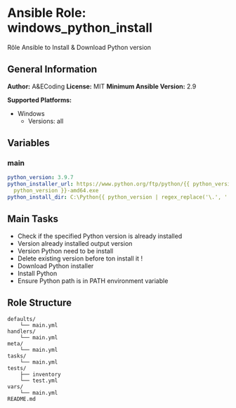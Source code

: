 # Ansible Role: windows_python_install

Rôle Ansible to Install & Download Python version 

## General Information

**Author:** A&ECoding
**License:** MIT
**Minimum Ansible Version:** 2.9

**Supported Platforms:**
- Windows
  - Versions: all

## Variables

### main

```yaml
python_version: 3.9.7
python_installer_url: https://www.python.org/ftp/python/{{ python_version }}/python-{{
  python_version }}-amd64.exe
python_install_dir: C:\Python{{ python_version | regex_replace('\.', '') }}

```

## Main Tasks

- Check if the specified Python version is already installed
- Version already installed output version
- Version Python need to be install
- Delete existing version before ton install it !
- Download Python installer
- Install Python
- Ensure Python path is in PATH environment variable

## Role Structure

```
defaults/
    └── main.yml
handlers/
    └── main.yml
meta/
    └── main.yml
tasks/
    └── main.yml
tests/
    ├── inventory
    └── test.yml
vars/
    └── main.yml
README.md
```
